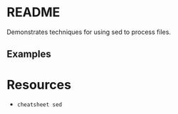 # README
Demonstrates techniques for using sed to process files.

## Examples 

# Resources
* `cheatsheet sed`


